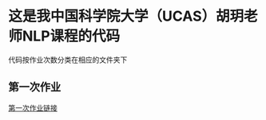 # 这是我中国科学院大学（UCAS）胡玥老师NLP课程的代码

代码按作业次数分类在相应的文件夹下

## 第一次作业
[第一次作业链接](https://github.com/BoyuGuan/UCAS_NLP_Course/tree/main/homework1 "转到第一次作业链接")